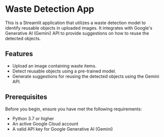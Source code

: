 # Waste Detection App

This is a Streamlit application that utilizes a waste detection model to identify reusable objects in uploaded images. It integrates with Google's Generative AI (Gemini) API to provide suggestions on how to reuse the detected objects.

## Features

- Upload an image containing waste items.
- Detect reusable objects using a pre-trained model.
- Generate suggestions for reusing the detected objects using the Gemini API.

## Prerequisites

Before you begin, ensure you have met the following requirements:

- Python 3.7 or higher
- An active Google Cloud account
- A valid API key for Google Generative AI (Gemini)
